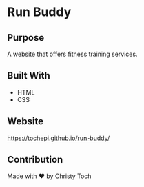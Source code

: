# Run Buddy

## Purpose
A website that offers fitness training services.

## Built With
* HTML
* CSS

## Website
 https://tochepi.github.io/run-buddy/
 
 ## Contribution
 Made with &hearts; by Christy Toch
